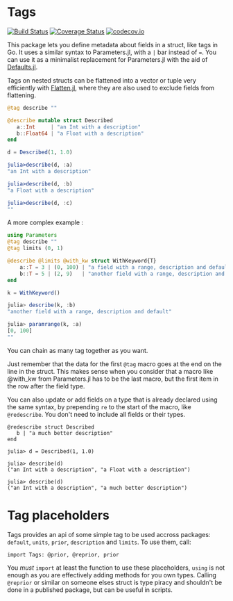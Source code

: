 # Tags

[![Build Status](https://travis-ci.org/rafaqz/Tags.jl.svg?branch=master)](https://travis-ci.org/rafaqz/Tags.jl)
[![Coverage Status](https://coveralls.io/repos/rafaqz/Tags.jl/badge.svg?branch=master&service=github)](https://coveralls.io/github/rafaqz/Tags.jl?branch=master)
[![codecov.io](http://codecov.io/github/rafaqz/Tags.jl/coverage.svg?branch=master)](http://codecov.io/github/rafaqz/Tags.jl?branch=master)

This package lets you define metadata about fields in a struct, like tags
in Go. It uses a similar syntax to Parameters.jl, with a `|` bar instead of `=`.
You can use it as a minimalist replacement for Parameters.jl with the aid of
[Defaults.jl](https://github.com/rafaqz/Defaults.jl).

Tags on nested structs can be flattened into a vector or tuple very efficiently with [Flatten.jl](https://github.com/rafaqz/Flatten.jl), where they are also used to 
exclude fields from flattening.



```julia
@tag describe ""

@describe mutable struct Described
   a::Int     | "an Int with a description"  
   b::Float64 | "a Float with a description"
end

d = Described(1, 1.0)

julia>describe(d, :a) 
"an Int with a description"  

julia>describe(d, :b) 
"a Float with a description"  

julia>describe(d, :c) 
""  
```

A more complex example :

```julia
using Parameters
@tag describe ""
@tag limits (0, 1)

@describe @limits @with_kw struct WithKeyword{T}
    a::T = 3 | (0, 100) | "a field with a range, description and default"
    b::T = 5 | (2, 9)   | "another field with a range, description and default"
end

k = WithKeyword()

julia> describe(k, :b) 
"another field with a range, description and default"

julia> paramrange(k, :a) 
[0, 100]
""  
```

You can chain as many tag together as you want. 

Just remember that the data for the first `@tag` macro goes at the end on the
line in the struct. This makes sense when you consider that a macro like
@with_kw from Parameters.jl has to be the last macro, but the first item in the
row after the field type.

You can also update or add fields on a type that is already declared using the
same syntax, by prepending `re` to the start of the macro, like `@redescribe`.
You don't need to include all fields or their types.

```
@redescribe struct Described
   b | "a much better description"
end

julia> d = Described(1, 1.0)

julia> describe(d)                                                                                                     
("an Int with a description", "a Float with a description")  

julia> describe(d)
("an Int with a description", "a much better description")
```


# Tag placeholders

Tags provides an api of some simple tag to be used accross
packages: `default`, `units`, `prior`, `description` and `limits`. To use them, call:
```
import Tags: @prior, @reprior, prior
```

You _must_ `import` at least the function to use these placeholders, `using` is
not enough as you are effectively adding methods for you own types. Calling
`@reprior` or similar on someone elses struct is type piracy and shouldn't be
done in a published package, but can be useful in scripts.
